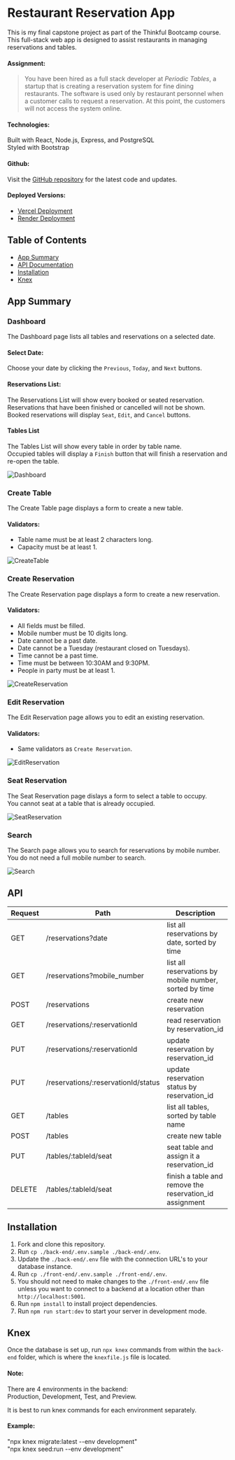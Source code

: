 # Restaurant Reservation App
This is my final capstone project as part of the Thinkful Bootcamp course. This full-stack web app is designed to assist restaurants in managing reservations and tables.

#### Assignment:
> You have been hired as a full stack developer at _Periodic Tables_, a startup that is creating a reservation system for fine dining restaurants.
> The software is used only by restaurant personnel when a customer calls to request a reservation.
> At this point, the customers will not access the system online.

#### Technologies:
Built with React, Node.js, Express, and PostgreSQL<br>
Styled with Bootstrap

#### Github:
Visit the [GitHub repository](https://github.com/kylemcguire35/restaurant-reservation-app/) for the latest code and updates.

#### Deployed Versions:
- [Vercel Deployment](https://restaurant-reservation-frontend-nine.vercel.app/dashboard)
- [Render Deployment](https://restaurant-reservation-frontend-pei3.onrender.com/dashboard)

## Table of Contents
- [App Summary](#app-summary-with-screenshots)
- [API Documentation](#api)
- [Installation](#installation)
- [Knex](#knex)

## App Summary
### Dashboard
The Dashboard page lists all tables and reservations on a selected date.

#### Select Date:
Choose your date by clicking the `Previous`, `Today`, and `Next` buttons.

#### Reservations List:
The Reservations List will show every booked or seated reservation.<br>
Reservations that have been finished or cancelled will not be shown.<br>
Booked reservations will display `Seat`, `Edit`, and `Cancel` buttons.

#### Tables List
The Tables List will show every table in order by table name.<br>
Occupied tables will display a `Finish` button that will finish a reservation and re-open the table.

![Dashboard](images/Dashboard.png)

### Create Table
The Create Table page displays a form to create a new table.

#### Validators:
- Table name must be at least 2 characters long.<br>
- Capacity must be at least 1.

![CreateTable](images/CreateTable.png)

### Create Reservation
The Create Reservation page displays a form to create a new reservation.

#### Validators:
- All fields must be filled.<br>
- Mobile number must be 10 digits long.<br>
- Date cannot be a past date.<br>
- Date cannot be a Tuesday (restaurant closed on Tuesdays).<br>
- Time cannot be a past time.<br>
- Time must be between 10:30AM and 9:30PM.<br>
- People in party must be at least 1.

![CreateReservation](images/CreateReservation.png)

### Edit Reservation
The Edit Reservation page allows you to edit an existing reservation.

#### Validators:
- Same validators as `Create Reservation`.

![EditReservation](images/EditReservation.png)

### Seat Reservation
The Seat Reservation page dislays a form to select a table to occupy.<br>
You cannot seat at a table that is already occupied.

![SeatReservation](images/SeatReservation.png)

### Search
The Search page allows you to search for reservations by mobile number.<br>
You do not need a full mobile number to search.

![Search](images/Search.png)

## API
| Request | Path                                 | Description                                                 |
| ------- | ------------------------------------ | ----------------------------------------------------------- |
| GET     | /reservations?date                   | list all reservations by date, sorted by time               |
| GET     | /reservations?mobile_number          | list all reservations by mobile number, sorted by time      |
| POST    | /reservations                        | create new reservation                                      |
| GET     | /reservations/:reservationId         | read reservation by reservation_id                          |
| PUT     | /reservations/:reservationId         | update reservation by reservation_id                        |
| PUT     | /reservations/:reservationId/status  | update reservation status by reservation_id                 |
| GET     | /tables                              | list all tables, sorted by table name                       |
| POST    | /tables                              | create new table                                            |
| PUT     | /tables/:tableId/seat                | seat table and assign it a reservation_id                   |
| DELETE  | /tables/:tableId/seat                | finish a table and remove the reservation_id assignment     |

## Installation
1. Fork and clone this repository.
1. Run `cp ./back-end/.env.sample ./back-end/.env`.
1. Update the `./back-end/.env` file with the connection URL's to your database instance. 
1. Run `cp ./front-end/.env.sample ./front-end/.env`.
1. You should not need to make changes to the `./front-end/.env` file unless you want to connect to a backend at a location other than `http://localhost:5001`.
1. Run `npm install` to install project dependencies.
1. Run `npm run start:dev` to start your server in development mode.

## Knex
Once the database is set up, run `npx knex` commands from within the `back-end` folder, which is where the `knexfile.js` file is located.

#### Note:
There are 4 environments in the backend:<br>
Production, Development, Test, and Preview.

It is best to run knex commands for each environment separately. 

#### Example:
"npx knex migrate:latest --env development"<br>
"npx knex seed:run --env development"
